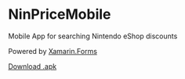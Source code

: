 # NinPriceMobile
Mobile App for searching Nintendo eShop discounts

Powered by [Xamarin.Forms](https://github.com/xamarin/Xamarin.Forms)

[Download .apk](https://github.com/RocketStormNet/NinPriceMobile/releases)
